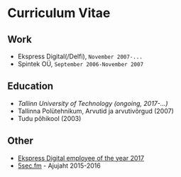 # Curriculum Vitae

## Work
 - Ekspress Digital(/Delfi), `November 2007-...`
 - Spintek OÜ, `September 2006-November 2007`

## Education
 - _Tallinn University of Technology (ongoing, 2017-...)_
 - Tallinna Polütehnikum, Arvutid ja arvutivõrgud (2007)
 - Tudu põhikool (2003)

## Other
 - [Ekspress Digital employee of the year 2017](https://www.facebook.com/eritikass/posts/1633042516755394)
 - [5sec.fm](https://www.5sec.fm/) - Ajujaht 2015-2016
